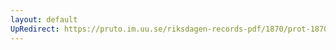 ```yaml
---
layout: default
UpRedirect: https://pruto.im.uu.se/riksdagen-records-pdf/1870/prot-1870--fk--209.pdf
---
```

